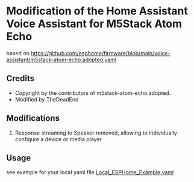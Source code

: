 # Modification of the Home Assistant Voice Assistant for M5Stack Atom Echo 
based on https://github.com/esphome/firmware/blob/main/voice-assistant/m5stack-atom-echo.adopted.yaml

## Credits
- Copyright by the contributors of m5stack-atom-echo.adopted.
- Modified by TheDeadEnd

## Modifications
1) Response streaming to Speaker removed, allowing to individually configure a device or media player
  
## Usage
see example for your local yaml file
[Local_ESPHome_Example.yaml](https://github.com/TheDeadEndLink/M5-Atom-Echo-Voice-Assistant-No-Speaker-Output/raw/main/Local_ESPHome_Example.yaml)
